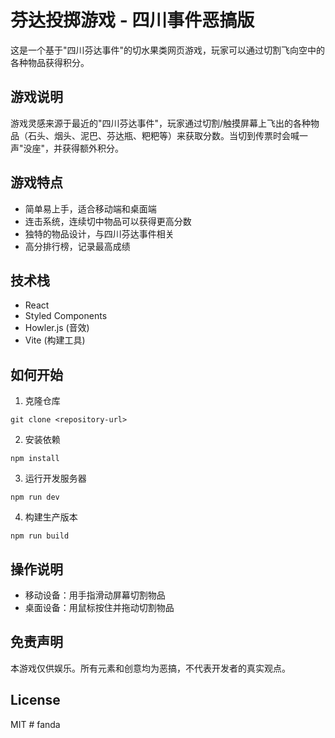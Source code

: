 # 芬达投掷游戏 - 四川事件恶搞版

这是一个基于"四川芬达事件"的切水果类网页游戏，玩家可以通过切割飞向空中的各种物品获得积分。

## 游戏说明

游戏灵感来源于最近的"四川芬达事件"，玩家通过切割/触摸屏幕上飞出的各种物品（石头、烟头、泥巴、芬达瓶、粑粑等）来获取分数。当切到传票时会喊一声"没座"，并获得额外积分。

## 游戏特点

- 简单易上手，适合移动端和桌面端
- 连击系统，连续切中物品可以获得更高分数
- 独特的物品设计，与四川芬达事件相关
- 高分排行榜，记录最高成绩

## 技术栈

- React
- Styled Components
- Howler.js (音效)
- Vite (构建工具)

## 如何开始

1. 克隆仓库
```
git clone <repository-url>
```

2. 安装依赖
```
npm install
```

3. 运行开发服务器
```
npm run dev
```

4. 构建生产版本
```
npm run build
```

## 操作说明

- 移动设备：用手指滑动屏幕切割物品
- 桌面设备：用鼠标按住并拖动切割物品

## 免责声明

本游戏仅供娱乐。所有元素和创意均为恶搞，不代表开发者的真实观点。

## License

MIT # fanda
